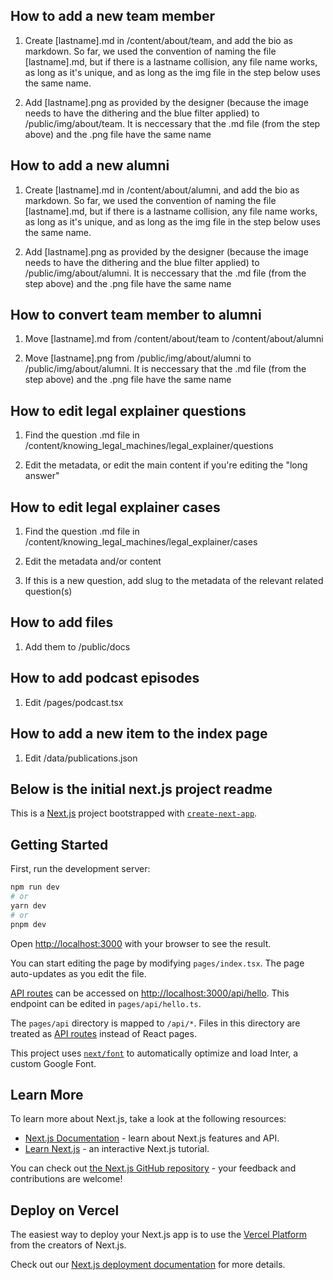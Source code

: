 ## How to add a new team member

1. Create [lastname].md in /content/about/team, and add the bio as markdown. So far, we used the convention of naming the file [lastname].md, but if there is a lastname collision, any file name works, as long as it's unique, and as long as the img file in the step below uses the same name.

2. Add [lastname].png as provided by the designer (because the image needs to have the dithering and the blue filter applied) to /public/img/about/team. It is neccessary that the .md file (from the step above) and the .png file have the same name

## How to add a new alumni

1. Create [lastname].md in /content/about/alumni, and add the bio as markdown. So far, we used the convention of naming the file [lastname].md, but if there is a lastname collision, any file name works, as long as it's unique, and as long as the img file in the step below uses the same name.

2. Add [lastname].png as provided by the designer (because the image needs to have the dithering and the blue filter applied) to /public/img/about/alumni. It is neccessary that the .md file (from the step above) and the .png file have the same name

## How to convert team member to alumni

1. Move [lastname].md from /content/about/team to /content/about/alumni

2. Move [lastname].png from /public/img/about/alumni to /public/img/about/alumni. It is neccessary that the .md file (from the step above) and the .png file have the same name

## How to edit legal explainer questions

1. Find the question .md file in /content/knowing_legal_machines/legal_explainer/questions

2. Edit the metadata, or edit the main content if you're editing the "long answer"

## How to edit legal explainer cases

1. Find the question .md file in /content/knowing_legal_machines/legal_explainer/cases

2. Edit the metadata and/or content
   
3. If this is a new question, add slug to the metadata of the relevant related question(s)

## How to add files

1. Add them to /public/docs

## How to add podcast episodes

1. Edit /pages/podcast.tsx

##  How to add a new item to the index page

1. Edit /data/publications.json

## Below is the initial next.js project readme

This is a [Next.js](https://nextjs.org/) project bootstrapped with [`create-next-app`](https://github.com/vercel/next.js/tree/canary/packages/create-next-app).

## Getting Started

First, run the development server:

```bash
npm run dev
# or
yarn dev
# or
pnpm dev
```

Open [http://localhost:3000](http://localhost:3000) with your browser to see the result.

You can start editing the page by modifying `pages/index.tsx`. The page auto-updates as you edit the file.

[API routes](https://nextjs.org/docs/api-routes/introduction) can be accessed on [http://localhost:3000/api/hello](http://localhost:3000/api/hello). This endpoint can be edited in `pages/api/hello.ts`.

The `pages/api` directory is mapped to `/api/*`. Files in this directory are treated as [API routes](https://nextjs.org/docs/api-routes/introduction) instead of React pages.

This project uses [`next/font`](https://nextjs.org/docs/basic-features/font-optimization) to automatically optimize and load Inter, a custom Google Font.

## Learn More

To learn more about Next.js, take a look at the following resources:

- [Next.js Documentation](https://nextjs.org/docs) - learn about Next.js features and API.
- [Learn Next.js](https://nextjs.org/learn) - an interactive Next.js tutorial.

You can check out [the Next.js GitHub repository](https://github.com/vercel/next.js/) - your feedback and contributions are welcome!

## Deploy on Vercel

The easiest way to deploy your Next.js app is to use the [Vercel Platform](https://vercel.com/new?utm_medium=default-template&filter=next.js&utm_source=create-next-app&utm_campaign=create-next-app-readme) from the creators of Next.js.

Check out our [Next.js deployment documentation](https://nextjs.org/docs/deployment) for more details.
